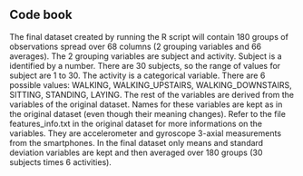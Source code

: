 Code book
---

The final dataset created by running the R script will contain 180 groups of observations spread over 68 columns (2 grouping variables and 66 averages). The 2 grouping variables are subject and activity. Subject is a identified by a number. There are 30 subjects, so the range of values for subject are 1 to 30. The activity is a categorical variable. There are 6 possible values:  WALKING, WALKING_UPSTAIRS, WALKING_DOWNSTAIRS, SITTING, STANDING, LAYING. The rest of the variables are derived from the variables of the original dataset. Names for these variables are kept as in the original dataset (even though their meaning changes). Refer to the file features_info.txt in the original dataset for more informations on the variables. They are accelerometer and gyroscope 3-axial measurements from the smartphones. In the final dataset only means and standard deviation variables are kept and then averaged over 180 groups (30 subjects times 6 activities).
